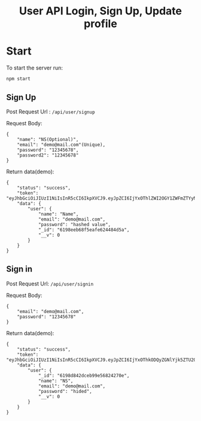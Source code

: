 <h1 align="center">User API Login, Sign Up, Update profile</h1>

# Start
To start the server run:
```
npm start
```

## Sign Up 
Post Request
Url :  ``` /api/user/signup ```

Request Body:
```
{
    "name": "NS(Optional)", 
    "email": "demo@mail.com"(Unique),
    "password": "12345678",
    "password2": "12345678"
}
```

Return data(demo):
```
{
    "status": "success",
    "token": "eyJhbGciOiJIUzI1NiIsInR5cCI6IkpXVCJ9.eyJpZCI6IjYxOThlZWI2OGY1ZWFmZTYyNDQ4NGQ1YSIsImlhdCI6MTYzNzQxMjUzNCwiZXhwIjoxNjM3NDE2MTM0fQ.D8faMJJGYm6OEWxs84YrRTHpusFyQFWpK2f2KrPTt7M",
    "data": {
        "user": {
            "name": "Name",
            "email": "demo@mail.com",
            "password": "hashed value",
            "_id": "6198eeb68f5eafe624484d5a",
            "__v": 0
        }
    }
}

```

## Sign in
Post Request
Url: ```/api/user/signin ```

Request Body:
```
{
    "email": "demo@mail.com",
    "password": "12345678"
}
```

Return data(demo):
```
{
    "status": "success",
    "token": "eyJhbGciOiJIUzI1NiIsInR5cCI6IkpXVCJ9.eyJpZCI6IjYxOThkODQyZGNlYjk5ZTU2ODI0MjcwZSIsImlhdCI6MTYzNzQxMjU0MCwiZXhwIjoxNjM3NDE2MTQwfQ.r_isqJZKqqXSdmHJjVPGYEFTfM2FJ_EVg3NOP1RVjRw",
    "data": {
        "user": {
            "_id": "6198d842dceb99e56824270e",
            "name": "NS",
            "email": "demo@mail.com",
            "password": "hided",
            "__v": 0
        }
    }
}
```
